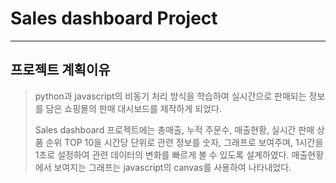 ﻿# Sales dashboard Project
------------------
## 프로젝트 계획이유
> python과 javascript의 비동기 처리 방식을 학습하여 실시간으로 판매되는 정보를 담은 쇼핑몰의 판매 대시보드를 제작하게 되었다.
>
> Sales dashboard 프로젝트에는 총매출, 누적 주문수, 매출현황, 실시간 판매 상품 순위 TOP 10을 시간당 단위로 관련 정보를 숫자, 그래프로 보여주며, 1시간을 1초로 설정하여 관련 데이터의 변화를 빠르게 볼 수 있도록 설계하였다.
> 매출현황에서 보여지는 그래프는 javascript의 canvas를 사용하여 나타내었다.
